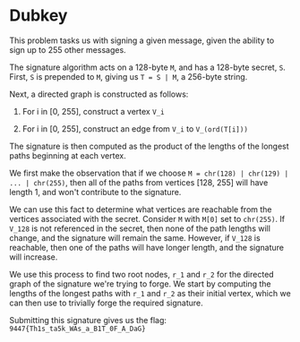 # Dubkey

This problem tasks us with signing a given message, given the ability to sign up to 255 other messages.

The signature algorithm acts on a 128-byte `M`, and has a 128-byte secret, `S`. First, `S` is prepended to `M`, giving us `T = S | M`, a 256-byte string.

Next, a directed graph is constructed as follows:

1) For i in [0, 255], construct a vertex `V_i`

2) For i in [0, 255], construct an edge from `V_i` to `V_(ord(T[i]))`

The signature is then computed as the product of the lengths of the longest paths beginning at each vertex.

We first make the observation that if we choose `M = chr(128) | chr(129) | ... | chr(255)`, then all of the paths from vertices [128, 255] will have length 1, and won't contribute to the signature.

We can use this fact to determine what vertices are reachable from the vertices associated with the secret. Consider `M` with `M[0]` set to `chr(255)`. If `V_128` is not referenced in the secret, then none of the path lengths will change, and the signature will remain the same. However, if `V_128` is reachable, then one of the paths will have longer length, and the signature will increase.

We use this process to find two root nodes, `r_1` and `r_2` for the directed graph of the signature we're trying to forge. We start by computing the lengths of the longest paths with `r_1` and `r_2` as their initial vertex, which we can then use to trivially forge the required signature.

Submitting this signature gives us the flag: `9447{Th1s_ta5k_WAs_a_B1T_0F_A_DaG}`
